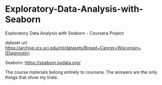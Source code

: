 # Exploratory-Data-Analysis-with-Seaborn
Exploratory Data Analysis with Seaborn - Coursera Project

dataset url: https://archive.ics.uci.edu/ml/datasets/Breast+Cancer+Wisconsin+(Diagnostic)

Seaborn: https://seaborn.pydata.org/

The course materials belong entirely to coursera. The answers are the only things that show my trials.
